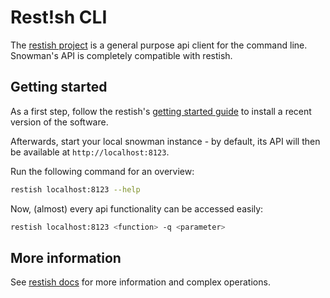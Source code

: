 # Rest!sh CLI

The [restish project](https://rest.sh/#/guide) is a general purpose api client for the command line.
Snowman's API is completely compatible with restish.

## Getting started

As a first step, follow the restish's [getting started guide](https://rest.sh/#/guide) to install a recent version of
the software.

Afterwards, start your local snowman instance - by default, its API will then be available at `http://localhost:8123`.

Run the following command for an overview:

```bash
restish localhost:8123 --help
```

Now, (almost) every api functionality can be accessed easily:

```bash
restish localhost:8123 <function> -q <parameter>
```

## More information

See [restish docs](https://rest.sh/#/guide) for more information and complex operations.
